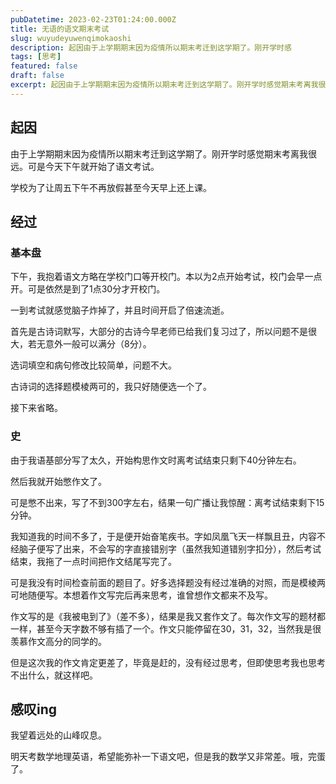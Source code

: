 ```yaml
---
pubDatetime: 2023-02-23T01:24:00.000Z
title: 无语的语文期末考试
slug: wuyudeyuwenqimokaoshi
description: 起因由于上学期期末因为疫情所以期末考迁到这学期了。刚开学时感
tags: [思考]
featured: false
draft: false
excerpt: 起因由于上学期期末因为疫情所以期末考迁到这学期了。刚开学时感觉期末考离我很远。可是今天下午就开始了语文考试。学校为了让周五下午不再放假甚至今天早上还上课。经过基本盘下午，我抱着语文方略在学校门口等开校
---
```


## 起因
由于上学期期末因为疫情所以期末考迁到这学期了。刚开学时感觉期末考离我很远。可是今天下午就开始了语文考试。  

学校为了让周五下午不再放假甚至今天早上还上课。  

## 经过
### 基本盘
下午，我抱着语文方略在学校门口等开校门。本以为2点开始考试，校门会早一点开。可是依然是到了1点30分才开校门。
  
一到考试就感觉脑子炸掉了，并且时间开启了倍速流逝。  

首先是古诗词默写，大部分的古诗今早老师已给我们复习过了，所以问题不是很大，若无意外一般可以满分（8分）。  

选词填空和病句修改比较简单，问题不大。  

古诗词的选择题模棱两可的，我只好随便选一个了。  

接下来省略。

### 史
由于我语基部分写了太久，开始构思作文时离考试结束只剩下40分钟左右。

然后我就开始憋作文了。

可是憋不出来，写了不到300字左右，结果一句广播让我惊醒：离考试结束剩下15分钟。

我知道我的时间不多了，于是便开始奋笔疾书。字如凤凰飞天一样飘且丑，内容不经脑子便写了出来，不会写的字直接错别字（虽然我知道错别字扣分），然后考试结束，我拖了一点时间把作文结尾写完了。
  
可是我没有时间检查前面的题目了。好多选择题没有经过准确的对照，而是模棱两可地随便写。本想着作文写完后再来思考，谁曾想作文都来不及写。  

作文写的是《我被电到了》（差不多），结果是我又套作文了。每次作文写的题材都一样，甚至今天字数不够有插了一个。作文只能停留在30，31，32，当然我是很羡慕作文高分的同学的。  

但是这次我的作文肯定更差了，毕竟是赶的，没有经过思考，但即使思考我也思考不出什么，就这样吧。  

## 感叹ing
我望着远处的山峰叹息。  

明天考数学地理英语，希望能弥补一下语文吧，但是我的数学又非常差。哦，完蛋了。
